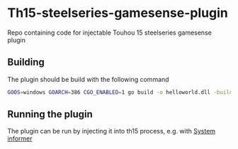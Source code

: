 # Th15-steelseries-gamesense-plugin
Repo containing code for injectable Touhou 15 steelseries gamesense plugin

## Building

The plugin should be build with the following command
```sh
GOOS=windows GOARCH=386 CGO_ENABLED=1 go build -o helloworld.dll -buildmode=c-shared
```

## Running the plugin

The plugin can be run by injecting it into th15 process, e.g. with [System informer](https://github.com/winsiderss/systeminformer)
